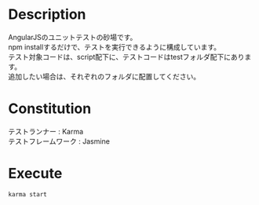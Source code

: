 # Description
AngularJSのユニットテストの砂場です。  
npm installするだけで、テストを実行できるように構成しています。  
テスト対象コードは、script配下に、テストコードはtestフォルダ配下にあります。  
追加したい場合は、それぞれのフォルダに配置してください。  

# Constitution
テストランナー     : Karma  
テストフレームワーク : Jasmine  

# Execute
```
karma start
```

